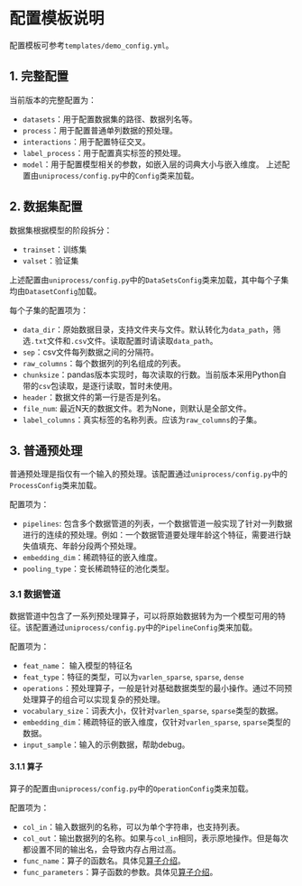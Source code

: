 # 配置模板说明

配置模板可参考`templates/demo_config.yml`。

## 1. 完整配置

当前版本的完整配置为：

- `datasets`：用于配置数据集的路径、数据列名等。
- `process`：用于配置普通单列数据的预处理。
- `interactions`：用于配置特征交叉。
- `label_process`：用于配置真实标签的预处理。
- `model`：用于配置模型相关的参数，如嵌入层的词典大小与嵌入维度。
上述配置由`uniprocess/config.py`中的`Config`类来加载。

## 2. 数据集配置

数据集根据模型的阶段拆分：

- `trainset`：训练集
- `valset`：验证集

上述配置由`uniprocess/config.py`中的`DataSetsConfig`类来加载，其中每个子集均由`DatasetConfig`加载。

每个子集的配置项为：

- `data_dir`：原始数据目录，支持文件夹与文件。默认转化为`data_path`，筛选`.txt`文件和`.csv`文件。读取配置时请读取`data_path`。
- `sep`：csv文件每列数据之间的分隔符。
- `raw_columns`：每个数据列的列名组成的列表。
- `chunksize`：pandas版本实现时，每次读取的行数。当前版本采用Python自带的`csv`包读取，是逐行读取，暂时未使用。
- `header`：数据文件的第一行是否是列名。
- `file_num`: 最近N天的数据文件。若为None，则默认是全部文件。
- `label_columns`：真实标签的名称列表。应该为`raw_columns`的子集。

## 3. 普通预处理

普通预处理是指仅有一个输入的预处理。该配置通过`uniprocess/config.py`中的`ProcessConfig`类来加载。

配置项为：

- `pipelines`: 包含多个数据管道的列表，一个数据管道一般实现了针对一列数据进行的连续的预处理。例如：一个数据管道要处理年龄这个特征，需要进行缺失值填充、年龄分段两个预处理。
- `embedding_dim`：稀疏特征的嵌入维度。
- `pooling_type`：变长稀疏特征的池化类型。

### 3.1 数据管道

数据管道中包含了一系列预处理算子，可以将原始数据转为为一个模型可用的特征。该配置通过`uniprocess/config.py`中的`PipelineConfig`类来加载。

配置项为：

- `feat_name`： 输入模型的特征名
- `feat_type`：特征的类型，可以为`varlen_sparse`, `sparse`, `dense`
- `operations`：预处理算子，一般是针对基础数据类型的最小操作。通过不同预处理算子的组合可以实现复杂的预处理。
- `vocabulary_size`：词表大小，仅针对`varlen_sparse`, `sparse`类型的数据。
- `embedding_dim`：稀疏特征的嵌入维度，仅针对`varlen_sparse`, `sparse`类型的数据。
- `input_sample`：输入的示例数据，帮助debug。

#### 3.1.1 算子

算子的配置由`uniprocess/config.py`中的`OperationConfig`类来加载。

配置项为：

- `col_in`：输入数据列的名称，可以为单个字符串，也支持列表。
- `col_out`：输出数据列的名称。如果与`col_in`相同，表示原地操作。但是每次都设置不同的输出名，会导致内存占用过高。
- `func_name`：算子的函数名。具体见[算子介绍](uniprocess/operations/README.md)。
- `func_parameters`：算子函数的参数。具体见[算子介绍](uniprocess/operations/README.md)。
